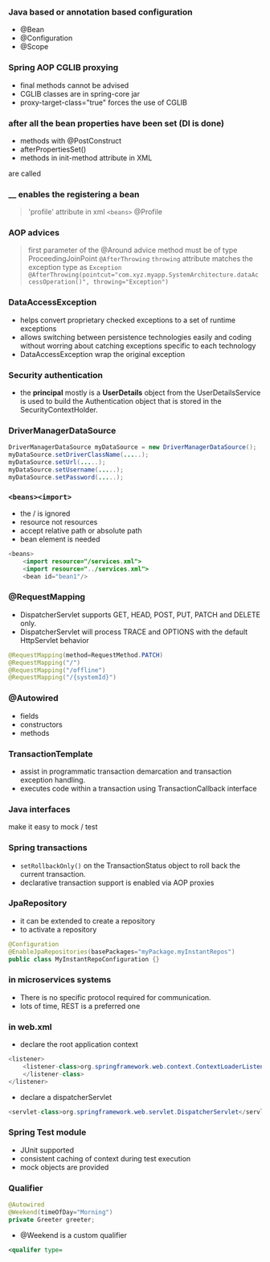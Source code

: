 ### Java based or annotation based configuration
- @Bean
- @Configuration
- @Scope
### Spring AOP CGLIB proxying
- final methods cannot be advised
- CGLIB classes are in spring-core jar
- proxy-target-class="true" forces the use of CGLIB
### after all the bean properties have been set (DI is done)
- methods with @PostConstruct
- afterPropertiesSet()
- methods in init-method attribute in XML 

are called

### __ enables the registering a bean
> 'profile' attribute in xml `<beans>`
> @Profile
> 
### AOP advices
> first parameter of the @Around advice method must be of type ProceedingJoinPoint
> `@AfterThrowing` `throwing` attribute matches the exception type as `Exception`
`@AfterThrowing(pointcut="com.xyz.myapp.SystemArchitecture.dataAccessOperation()", throwing="Exception")`

### DataAccessException
- helps convert proprietary checked exceptions to a set of runtime exceptions
- allows switching between persistence technologies easily and coding without worring about catching exceptions specific to each technology
- DataAccessException wrap the original exception

### Security authentication
- the **principal** mostly is a **UserDetails** object from the UserDetailsService is used to build the Authentication object that is stored in the SecurityContextHolder.

### DriverManagerDataSource
```java
DriverManagerDataSource myDataSource = new DriverManagerDataSource();
myDataSource.setDriverClassName(.....);
myDataSource.setUrl(.....);
myDataSource.setUsername(.....);
myDataSource.setPassword(.....);
```

### `<beans><import>`
- the / is ignored
- resource not resources
- accept relative path or absolute path
- bean element is needed
```java
<beans>
	<import resource="/services.xml">
	<import resource="../services.xml">
	<bean id="bean1"/>
```
### @RequestMapping
- DispatcherServlet supports GET, HEAD, POST, PUT, PATCH and DELETE only. 
- DispatcherServlet will process TRACE and OPTIONS with the default HttpServlet behavior
```java
@RequestMapping(method=RequestMethod.PATCH)
@RequestMapping("/")
@RequestMapping("/offline")
@RequestMapping("/{systemId}")
```
### @Autowired 
- fields
- constructors
- methods

### TransactionTemplate
- assist in programmatic transaction demarcation and transaction exception handling.
- executes code within a transaction using TransactionCallback interface

### Java interfaces
make it easy to mock / test

### Spring transactions
- `setRollbackOnly()` on the TransactionStatus object to roll back the current transaction.
- declarative transaction support is enabled via AOP proxies

### JpaRepository
- it can be extended to create a repository
- to activate a repository
```java
@Configuration
@EnableJpaRepositories(basePackages="myPackage.myInstantRepos")
public class MyInstantRepoConfiguration {}
```
### in microservices systems
- There is no specific protocol required for communication.
- lots of time, REST is a preferred one

### in web.xml
- declare the root application context
```java
<listener>
	<listener-class>org.springframework.web.context.ContextLoaderListener
	</listener-class>
</listener>
```
- declare a dispatcherServlet
```java
<servlet-class>org.springframework.web.servlet.DispatcherServlet</servlet-class>
```

### Spring Test module
- JUnit supported
- consistent caching of context during test execution
- mock objects are provided

### Qualifier
```java
@Autowired
@Weekend(timeOfDay="Morning")
private Greeter greeter;
```
- @Weekend is a custom qualifier
```xml
<qualifer type=
```

```java
```
```java
```
```java
```
```java
```
```java
```
```java
```
```java
```
```java
```
```java
```
```java
```
```java
```
```java
```
```java
```
```java
```
